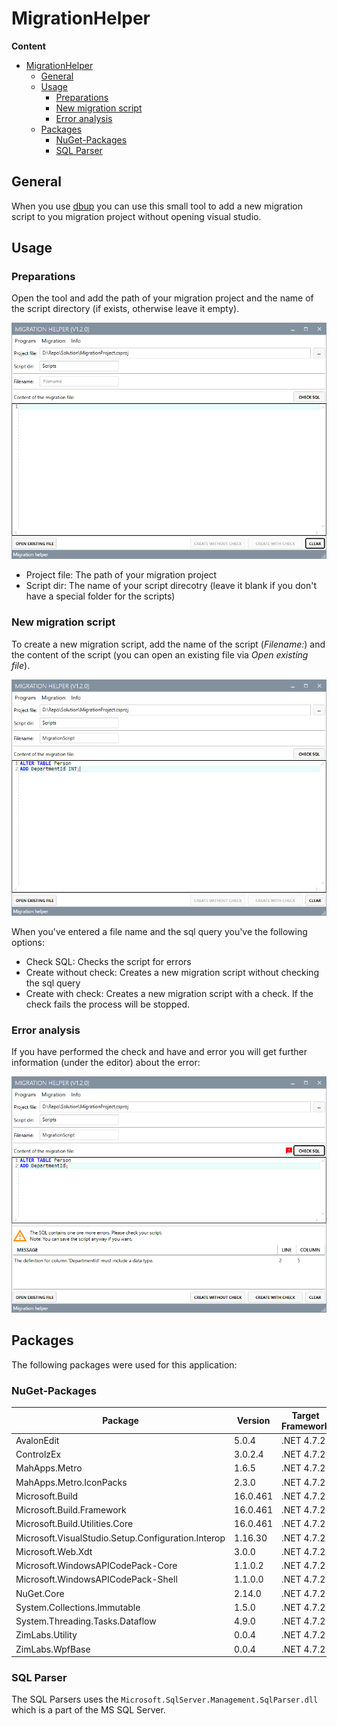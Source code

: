 # MigrationHelper

**Content**
<!-- TOC -->

- [MigrationHelper](#migrationhelper)
    - [General](#general)
    - [Usage](#usage)
        - [Preparations](#preparations)
        - [New migration script](#new-migration-script)
        - [Error analysis](#error-analysis)
    - [Packages](#packages)
        - [NuGet-Packages](#nuget-packages)
        - [SQL Parser](#sql-parser)

<!-- /TOC -->

## General
When you use [dbup](https://dbup.github.io) you can use this small tool to add a new migration script to you migration project without opening visual studio.

## Usage
### Preparations
Open the tool and add the path of your migration project and the name of the script directory (if exists, otherwise leave it empty).

![001](Images/001.png)

- Project file: The path of your migration project
- Script dir: The name of your script direcotry (leave it blank if you don't have a special folder for the scripts)

### New migration script
To create a new migration script, add the name of the script (*Filename:*) and the content of the script (you can open an existing file via *Open existing file*).

![002](Images/002.png)

When you've entered a file name and the sql query you've the following options:
- Check SQL: Checks the script for errors
- Create without check: Creates a new migration script without checking the sql query
- Create with check: Creates a new migration script with a check. If the check fails the process will be stopped.

### Error analysis
If you have performed the check and have and error you will get further information (under the editor) about the error:

![003](Images/003.png)

## Packages
The following packages were used for this application:

### NuGet-Packages
| Package | Version | Target Framework |
|---|---|---|
| AvalonEdit | 5.0.4 | .NET 4.7.2 |
| ControlzEx | 3.0.2.4 | .NET 4.7.2 |
| MahApps.Metro | 1.6.5 | .NET 4.7.2 |
| MahApps.Metro.IconPacks | 2.3.0 | .NET 4.7.2 |
| Microsoft.Build | 16.0.461 | .NET 4.7.2 |
| Microsoft.Build.Framework | 16.0.461 | .NET 4.7.2 |
| Microsoft.Build.Utilities.Core | 16.0.461 | .NET 4.7.2 |
| Microsoft.VisualStudio.Setup.Configuration.Interop | 1.16.30 | .NET 4.7.2 |
| Microsoft.Web.Xdt | 3.0.0 | .NET 4.7.2 |
| Microsoft.WindowsAPICodePack-Core | 1.1.0.2 | .NET 4.7.2 |
| Microsoft.WindowsAPICodePack-Shell | 1.1.0.0 | .NET 4.7.2 |
| NuGet.Core | 2.14.0 | .NET 4.7.2 |
| System.Collections.Immutable | 1.5.0 | .NET 4.7.2 |
| System.Threading.Tasks.Dataflow | 4.9.0 | .NET 4.7.2 |
| ZimLabs.Utility | 0.0.4 | .NET 4.7.2 |
| ZimLabs.WpfBase | 0.0.4 | .NET 4.7.2 |

### SQL Parser
The SQL Parsers uses the `Microsoft.SqlServer.Management.SqlParser.dll` which is a part of the MS SQL Server.